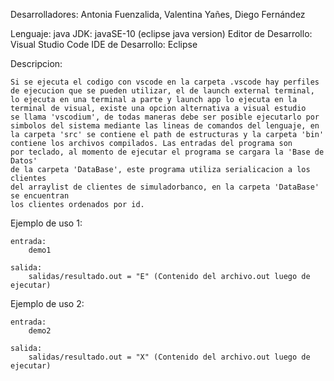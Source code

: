 Desarrolladores: Antonia Fuenzalida, Valentina Yañes, Diego Fernández

Lenguaje: java
JDK: javaSE-10 (eclipse java version)
Editor de Desarrollo: Visual Studio Code
IDE de Desarrollo: Eclipse

Descripcion:

    Si se ejecuta el codigo con vscode en la carpeta .vscode hay perfiles
    de ejecucion que se pueden utilizar, el de launch external terminal, 
    lo ejecuta en una terminal a parte y launch app lo ejecuta en la 
    terminal de visual, existe una opcion alternativa a visual estudio 
    se llama 'vscodium', de todas maneras debe ser posible ejecutarlo por
    simbolos del sistema mediante las lineas de comandos del lenguaje, en 
    la carpeta 'src' se contiene el path de estructuras y la carpeta 'bin' 
    contiene los archivos compilados. Las entradas del programa son
    por teclado, al momento de ejecutar el programa se cargara la 'Base de Datos'
    de la carpeta 'DataBase', este programa utiliza serialicacion a los clientes
    del arraylist de clientes de simuladorbanco, en la carpeta 'DataBase' se encuentran
    los clientes ordenados por id.

Ejemplo de uso 1:

    entrada: 
        demo1

    salida:
        salidas/resultado.out = "E" (Contenido del archivo.out luego de ejecutar)

Ejemplo de uso 2:

    entrada: 
        demo2

    salida:
        salidas/resultado.out = "X" (Contenido del archivo.out luego de ejecutar)


